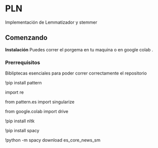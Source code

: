 # PLN
Implementación de Lemmatizador y stemmer 
## Comenzando
**Instalación** Puedes correr el porgema en tu maquina o en google colab .

### Prerrequisitos
Bibliptecas esenciales para poder correr correctamente el repositorio

!pip install pattern

import re

from pattern.es import singularize

from google.colab import drive

!pip install nltk

!pip install spacy

!python -m spacy download es_core_news_sm

